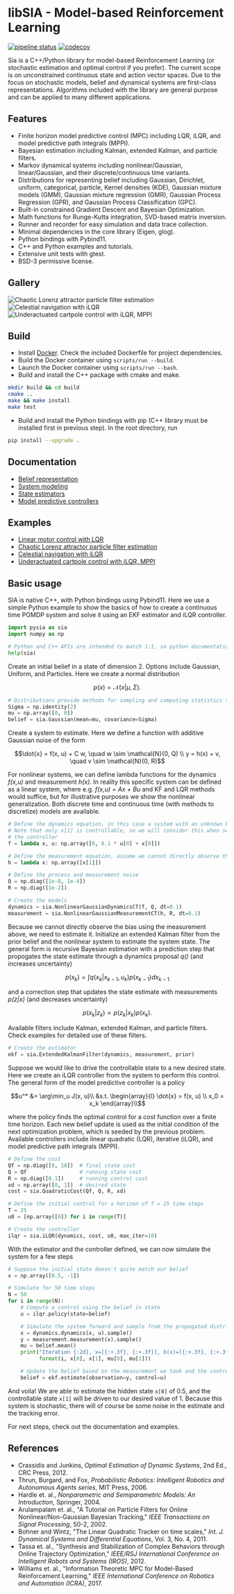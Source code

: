 # libSIA - Model-based Reinforcement Learning

[![pipeline status](https://gitlab.com/parkerowan/libsia/badges/master/pipeline.svg)](https://gitlab.com/parkerowan/libsia/commits/master)
[![codecov](https://codecov.io/gl/parkerowan/libsia/branch/master/graph/badge.svg?token=H5P0UCFFR1)](https://codecov.io/gl/parkerowan/libsia)

Sia is a C++/Python library for model-based Reinforcement Learning (or stochastic estimation and optimal control if you prefer). The current scope is on unconstrained continuous state and action vector spaces. Due to the focus on stochastic models, belief and dynamical systems are first-class representations. Algorithms included with the library are general purpose and can be applied to many different applications.

## Features
- Finite horizon model predictive control (MPC) including LQR, iLQR, and model predictive path integrals (MPPI).
- Bayesian estimation including Kalman, extended Kalman, and particle filters.
- Markov dynamical systems including nonlinear/Gaussian, linear/Gaussian, and their discrete/continuous time variants.
- Distributions for representing belief including Gaussian, Dirichlet, uniform, categorical, particle, Kernel densities (KDE), Gaussian mixture models (GMM), Gaussian mixture regression (GMR), Gaussian Process Regression (GPR), and Gaussian Process Classification (GPC).
- Built-in constrained Gradient Descent and Bayesian Optimization.
- Math functions for Runge-Kutta integration, SVD-based matrix inversion.
- Runner and recorder for easy simulation and data trace collection.
- Minimal dependencies in the core library (Eigen, glog).
- Python bindings with Pybind11.
- C++ and Python examples and tutorials.
- Extensive unit tests with gtest.
- BSD-3 permissive license.

## Gallery

![Chaotic Lorenz attractor particle filter estimation](./examples/lorenz/lorenz.gif)
![Celestial navigation with iLQR](./examples/navigator/navigator.gif)
![Underactuated cartpole control with iLQR, MPPI](./examples/cartpole/cartpole-ilqr.gif)

## Build
- Install [Docker](https://www.docker.com/).  Check the included Dockerfile for project dependencies.
- Build the Docker container using `scripts/run --build`.
- Launch the Docker container using `scripts/run --bash`.
- Build and install the C++ package with cmake and make.
```bash
mkdir build && cd build
cmake ..
make && make install
make test
```
- Build and install the Python bindings with pip (C++ library must be installed first in previous step).  In the root directory, run
```bash
pip install --upgrade .
```

## Documentation
- [Belief representation](./docs/belief/belief.md)
- [System modeling](./docs/models/models.md)
- [State estimators](./docs/estimators/estimators.md)
- [Model predictive controllers](./docs/controllers/controllers.md)

## Examples
- [Linear motor control with LQR](./examples/motor/motor.md)
- [Chaotic Lorenz attractor particle filter estimation](./examples/lorenz/lorenz.md)
- [Celestial navigation with iLQR](./examples/navigator/navigator.md)
- [Underactuated cartpole control with iLQR, MPPI](./examples/cartpole/cartpole.md)

## Basic usage
SIA is native C++, with Python bindings using Pybind11.  Here we use a simple Python example to show the basics of how to create a continuous time POMDP system and solve it using an EKF estimator and iLQR controller.


```python
import pysia as sia
import numpy as np

# Python and C++ APIs are intended to match 1:1, so python documentation is helpful for both.
help(sia)
```

Create an initial belief in a state of dimension 2.  Options include Gaussian, Uniform, and Particles.  Here we create a normal distribution 
```math
p(x) = \mathcal{N}(x|\mu, \Sigma).
```

```python
# Distributions provide methods for sampling and computing statistics such as log prob, mean, covariance, and mode.
Sigma = np.identity(2)
mu = np.array([0, 0])
belief = sia.Gaussian(mean=mu, covariance=Sigma)
```

Create a system to estimate.  Here we define a function with additive Gaussian noise of the form
```math
\dot{x} = f(x, u) + C w, \quad w \sim \mathcal{N}(0, Q) \\
y = h(x) + v, \quad v \sim \mathcal{N}(0, R)
```
For nonlinear systems, we can define lambda functions for the dynamics *f(x,u)* and measurement *h(x)*.  In reality this specific system can be defined as a linear system, where e.g. *f(x,u) = Ax + Bu* and KF and LQR methods would suffice, but for illustrative purposes we show the nonlinear generalization.  Both discrete time and continuous time (with methods to discretize) models are available.


```python
# Define the dynamics equation, in this case a system with an unknown bias x[0]
# Note that only x[1] is controllable, so we will consider this when setting up
# the controller
f = lambda x, u: np.array([0, 0.1 * u[0] + x[0]])

# Define the measurement equation, assume we cannot directly observe the bias x[0]
h = lambda x: np.array([x[1]])

# Define the process and measurement noise
Q = np.diag([1e-8, 1e-4])
R = np.diag([1e-2])

# Create the models
dynamics = sia.NonlinearGaussianDynamicsCT(f, Q, dt=0.1)
measurement = sia.NonlinearGaussianMeasurementCT(h, R, dt=0.1)
```

Because we cannot directly observe the bias using the measurement above, we need to estimate it.  Initialize an extended Kalman filter from the prior belief and the nonlinear system to estimate the system state.  The general form is recursive Bayesian estimation with a prediction step that propogates the state estimate through a dynamics proposal *q()* (and increases uncertainty)
```math
p(x_k) = \int q(x_k | x_{k-1}, u_k) p(x_{k-1}) dx_{k-1}
```
and a correction step that updates the state estimate with measurements *p(z|x)* (and decreases uncertainty)
```math
p(x_k | z_k) \propto p(z_k | x_k) p(x_k).
```
Available filters include Kalman, extended Kalman, and particle filters.  Check examples for detailed use of these filters.


```python
# Create the estimator
ekf = sia.ExtendedKalmanFilter(dynamics, measurement, prior)
```

Suppose we would like to drive the controllable state to a new desired state.  Here we create an iLQR controller from the system to perform this control.  The general form of the model predictive controller is a policy 
```math
u^* &= \arg\min_u J(x, u)\\
&s.t. \begin{array}{l}
\dot{x} = f(x, u) \\
x_0 = x_k 
\end{array}\\
```
where the policy finds the optimal control for a cost function over a finite time horizon.  Each new belief update is used as the initial condition of the next optimization problem, which is seeded by the previous problem.  Available controllers include linear quadratic (LQR), iterative (iLQR), and model predictive path integrals (MPPI).

```python
# Define the cost
Qf = np.diag([0, 10])  # final state cost
Q = Qf                 # running state cost
R = np.diag([0.1])     # running control cost
xd = np.array([0, 1])  # desired state
cost = sia.QuadraticCost(Qf, Q, R, xd)

# Define the initial control for a horizon of T = 25 time steps
T = 25
u0 = [np.array([0]) for i in range(T)]

# Create the controller
ilqr = sia.iLQR(dynamics, cost, u0, max_iter=10)
```

With the estimator and the controller defined, we can now simulate the system for a few steps

```python
# Suppose the initial state doesn't quite match our belief
x = np.array([0.5, -1])

# Simulate for 50 time steps
N = 50
for i in range(N):
    # Compute a control using the belief in state
    u = ilqr.policy(state=belief)

    # Simulate the system forward and sample from the propogated distributions
    x = dynamics.dynamics(x, u).sample()
    y = measurement.measurement(x).sample()
    mu = belief.mean()
    print("Iteration {:2d}, x=[{:+.3f}, {:+.3f}], b(x)=[{:+.3f}, {:+.3f}]".
          format(i, x[0], x[1], mu[0], mu[1]))

    # Update the belief based on the measurement we took and the control we applied
    belief = ekf.estimate(observation=y, control=u)
```

And voila!  We are able to estimate the hidden state `x[0]` of 0.5, and the controllable state `x[1]` will be driven to our desired value of 1.  Because this system is stochastic, there will of course be some noise in the estimate and the tracking error.

For next steps, check out the documentation and examples.


## References
- Crassidis and Junkins, *Optimal Estimation of Dynamic Systems*, 2nd Ed., CRC Press, 2012.
- Thrun, Burgard, and Fox, *Probabilistic Robotics: Intelligent Robotics and Autonomous Agents series*, MIT Press, 2006.
- Hardle et. al., *Nonparametric and Semiparametric Models: An Introduction*, Springer, 2004.
- Arulampalam et. al., "A Tutorial on Particle Filters for Online Nonlinear/Non-Gaussian Bayesian Tracking," *IEEE Transactions on Signal Processing*, 50-2, 2002.
- Bohner and Wintz, "The Linear Quadratic Tracker on time scales," *Int. J. Dynamical Systems and Differential Equations*, Vol. 3, No. 4, 2011.
- Tassa et. al., "Synthesis and Stabilization of Complex Behaviors through Online Trajectory Optimization," *IEEE/RSJ International Conference on Intelligent Robots and Systems (IROS)*, 2012.
- Williams et. al., "Information Theoretic MPC for Model-Based Reinforcement Learning," *IEEE International Conference on Robotics and Automation (ICRA)*, 2017.
